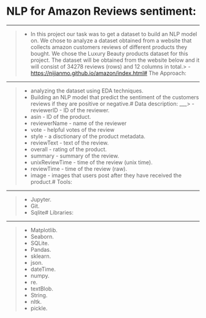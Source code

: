 # NLP for Amazon Reviews sentiment:
___
> - In this project our task was to get a dataset to build an NLP model on.
We chose to analyze a dataset obtained from a website that collects amazon customers reviews of different products they bought. We chose the Luxury Beauty products dataset for this project.
The dataset will be obtained from the website below and it will consist of 34278 reviews (rows) and 12 columns in total.> - https://nijianmo.github.io/amazon/index.html# The Approach:
___
> - analyzing the dataset using EDA techniques.
> - Building an NLP model that predict the sentiment of the customers reviews if they are positive or negative.# Data description:
___> - reviewerID - ID of the reviewer.
> - asin - ID of the product.
> - reviewerName - name of the reviewer
> - vote - helpful votes of the review
> - style - a disctionary of the product metadata.
> - reviewText - text of the review.
> - overall - rating of the product.
> - summary - summary of the review.
> - unixReviewTime - time of the review (unix time).
> - reviewTime - time of the review (raw).
> - image - images that users post after they have received the product.# Tools:
___
> - Jupyter.
> - Git.
> - Sqlite# Libraries:
___
> - Matplotlib.
> - Seaborn.
> - SQLite.
> - Pandas.
> - sklearn.
> - json.
> - dateTime.
> - numpy.
> - re.
> - textBlob.
> - String.
> - nltk.
> - pickle.
